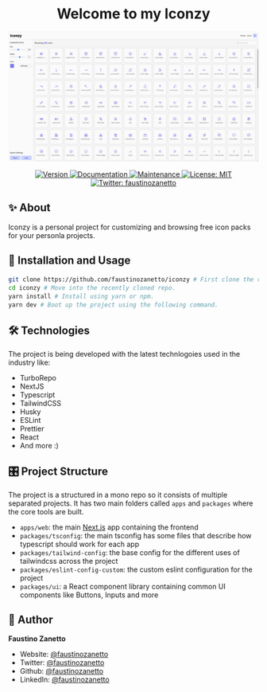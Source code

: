 <h1 align="center">Welcome to my Iconzy</h1>

<div align="center">
  <img src="assets/images/iconzy-showcase.png" />
  <p>
    <a href="https://www.npmjs.com/package/iconzy" target="_blank">
      <img alt="Version" src="https://img.shields.io/npm/v/portfolio.svg">
    </a>
    <a href="https://github.com/faustinozanetto/iconzy#readme" target="_blank">
      <img alt="Documentation" src="https://img.shields.io/badge/documentation-yes-brightgreen.svg" />
    </a>
    <a href="https://github.com/faustinozanetto/iconzy/graphs/commit-activity" target="_blank">
      <img alt="Maintenance" src="https://img.shields.io/badge/Maintained%3F-yes-green.svg" />
    </a>
    <a href="https://github.com/faustinozanetto/iconzy/blob/master/LICENSE" target="_blank">
      <img alt="License: MIT" src="https://img.shields.io/github/license/faustinozanetto/iconzy" />
    </a>
    <a href="https://twitter.com/faustinozanetto" target="_blank">
      <img alt="Twitter: faustinozanetto" src="https://img.shields.io/twitter/follow/faustinozanetto.svg?style=social" />
    </a>
  </p>
</div>

## ✨ About

Iconzy is a personal project for customizing and browsing free icon packs for your personla projects.

## 🚀 Installation and Usage

```sh
git clone https://github.com/faustinozanetto/iconzy # First clone the repo in your folder of choice.
cd iconzy # Move into the recently cloned repo.
yarn install # Install using yarn or npm.
yarn dev # Boot up the project using the following command.
```

## 🛠️ Technologies

The project is being developed with the latest technlogoies used in the industry like:

- TurboRepo
- NextJS
- Typescript
- TailwindCSS
- Husky
- ESLint
- Prettier
- React
- And more :)

## 🎛️ Project Structure

The project is a structured in a mono repo so it consists of multiple separated projects. It has two main folders called `apps` and `packages` where the core tools are built.

- `apps/web`: the main [Next.js](https://nextjs.org/) app containing the frontend
- `packages/tsconfig`: the main tsconfig has some files that describe how typescript should work for each app
- `packages/tailwind-config`: the base config for the different uses of tailwindcss across the project
- `packages/eslint-config-custom`: the custom eslint configuration for the project
- `packages/ui`: a React component library containing common UI components like Buttons, Inputs and more

## 👤 Author

**Faustino Zanetto**

- Website: [@faustinozanetto](https://faustinozanetto.vercel.app)
- Twitter: [@faustinozanetto](https://twitter.com/faustinozanetto)
- Github: [@faustinozanetto](https://github.com/faustinozanetto)
- LinkedIn: [@faustinozanetto](https://linkedin.com/in/faustino-zanetto-4294a3213)
